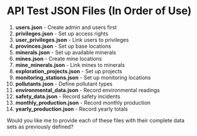 # API Test JSON Files (In Order of Use)

1. **users.json** - Create admin and users first
2. **privileges.json** - Set up access rights
3. **user_privileges.json** - Link users to privileges
4. **provinces.json** - Set up base locations
5. **minerals.json** - Set up available minerals
6. **mines.json** - Create mine locations
7. **mine_minerals.json** - Link mines to minerals
8. **exploration_projects.json** - Set up projects
9. **monitoring_stations.json** - Set up monitoring locations
10. **pollutants.json** - Define pollutant types
11. **environmental_data.json** - Record environmental readings
12. **safety_data.json** - Record safety incidents
13. **monthly_production.json** - Record monthly production
14. **yearly_production.json** - Record yearly totals

Would you like me to provide each of these files with their complete data sets as previously defined?